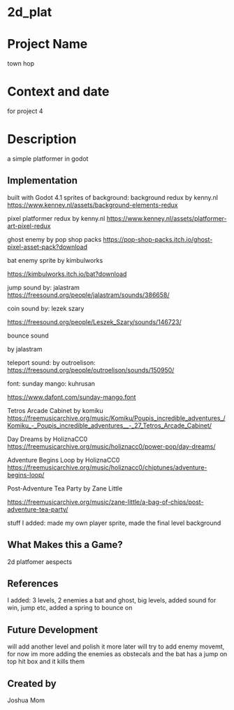 # 2d_plat

# Project Name
town hop
# Context and date
for project 4

# Description

a simple platformer in godot

## Implementation
built with Godot 4.1
sprites of background:
background redux by kenny.nl
https://www.kenney.nl/assets/background-elements-redux

pixel platformer redux by kenny.nl
https://www.kenney.nl/assets/platformer-art-pixel-redux

ghost enemy by pop shop packs
https://pop-shop-packs.itch.io/ghost-pixel-asset-pack?download

bat enemy sprite by kimbulworks

https://kimbulworks.itch.io/bat?download

jump sound by: jalastram
https://freesound.org/people/jalastram/sounds/386658/

coin sound by: lezek szary

https://freesound.org/people/Leszek_Szary/sounds/146723/

bounce sound

by jalastram

teleport sound:
by outroelison:
https://freesound.org/people/outroelison/sounds/150950/

font: sunday mango: kuhrusan

https://www.dafont.com/sunday-mango.font

Tetros Arcade Cabinet by komiku
https://freemusicarchive.org/music/Komiku/Poupis_incredible_adventures_/Komiku_-_Poupis_incredible_adventures__-_27_Tetros_Arcade_Cabinet/

Day Dreams by HoliznaCC0
https://freemusicarchive.org/music/holiznacc0/power-pop/day-dreams/

Adventure Begins Loop by HoliznaCC0
https://freemusicarchive.org/music/holiznacc0/chiptunes/adventure-begins-loop/

Post-Adventure Tea Party by Zane Little

https://freemusicarchive.org/music/zane-little/a-bag-of-chips/post-adventure-tea-party/

stuff I added:
made my own player sprite, made the final level background


## What Makes this a Game?

2d platfomer aespects

## References
I added:
3 levels,
2 enemies a bat and ghost,
big levels,
added sound for win, jump etc,
added a spring to bounce on


## Future Development


will add another level and polish it more later
will try to add enemy movemt, for now im more adding the enemies as obstecals and the bat has a jump on top hit box and it kills them

## Created by

Joshua Mom


